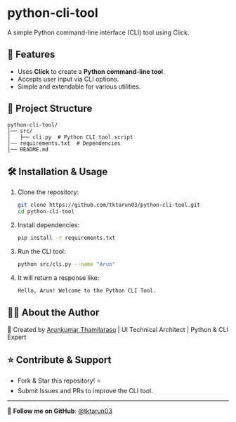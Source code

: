 # python-cli-tool

A simple Python command-line interface (CLI) tool using Click.

## 🚀 Features
- Uses **Click** to create a **Python command-line tool**.
- Accepts user input via CLI options.
- Simple and extendable for various utilities.

## 📂 Project Structure
```
python-cli-tool/
│── src/
│   ├── cli.py  # Python CLI tool script
│── requirements.txt  # Dependencies
│── README.md
```

## 🛠 Installation & Usage

1. Clone the repository:
   ```bash
   git clone https://github.com/tktarun03/python-cli-tool.git
   cd python-cli-tool
   ```

2. Install dependencies:
   ```bash
   pip install -r requirements.txt
   ```

3. Run the CLI tool:
   ```bash
   python src/cli.py --name "Arun"
   ```

4. It will return a response like:
   ```bash
   Hello, Arun! Welcome to the Python CLI Tool.
   ```

## 👨‍💻 About the Author

🚀 Created by [Arunkumar Thamilarasu](https://github.com/tktarun03) | UI Technical Architect | Python & CLI Expert

## ⭐ Contribute & Support
- Fork & Star this repository! ⭐
- Submit Issues and PRs to improve the CLI tool.

---
🎯 **Follow me on GitHub**: [@tktarun03](https://github.com/tktarun03)
